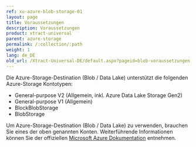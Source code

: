 ```yaml
---
ref: xu-azure-blob-storage-01
layout: page
title: Voraussetzungen
description: Voraussetzungen
product: xtract-universal
parent: azure-storage
permalink: /:collection/:path
weight: 1
lang: de_DE
old_url: /Xtract-Universal-DE/default.aspx?pageid=blob-voraussetzungen
---
```

Die Azure-Storage-Destination (Blob / Data Lake) unterstützt die folgenden Azure-Storage Kontotypen:
- General-purpose V2 (Allgemein, inkl. Azure Data Lake Storage Gen2)
- General-purpose V1 (Allgemein)
- BlockBlobStorage
- BlobStorage

Um Azure-Storage-Destination (Blob / Data Lake) zu verwenden, brauchen Sie eines der oben genannten Konten. 
Weiterführende Informationen können Sie der offiziellen [Microsoft Azure Dokumentation](https://docs.microsoft.com/de-de/azure/storage/blobs/storage-blob-create-account-block-blob) entnehmen.

